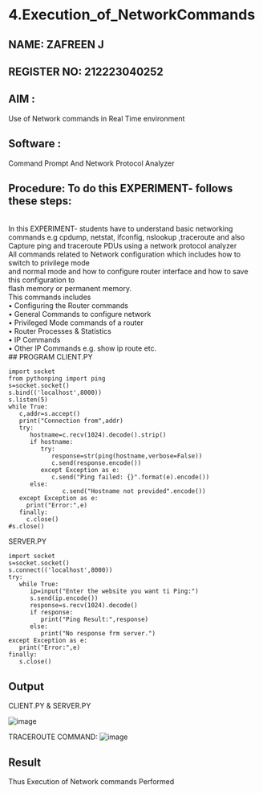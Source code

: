 # 4.Execution_of_NetworkCommands
## NAME: ZAFREEN J
## REGISTER NO: 212223040252
## AIM :
Use of Network commands in Real Time environment
## Software :
Command Prompt And Network Protocol Analyzer
## Procedure: To do this EXPERIMENT- follows these steps:
<BR>
In this EXPERIMENT- students have to understand basic networking commands e.g cpdump, netstat, ifconfig, nslookup ,traceroute and also Capture ping and traceroute PDUs using a network protocol analyzer 
<BR>
All commands related to Network configuration which includes how to switch to privilege mode
<BR>
and normal mode and how to configure router interface and how to save this configuration to
<BR>
flash memory or permanent memory.
<BR>
This commands includes
<BR>
• Configuring the Router commands
<BR>
• General Commands to configure network
<BR>
• Privileged Mode commands of a router 
<BR>
• Router Processes & Statistics
<BR>
• IP Commands
<BR>
• Other IP Commands e.g. show ip route etc.
<BR>
## PROGRAM
CLIENT.PY

```
import socket
from pythonping import ping
s=socket.socket()
s.bind(('localhost',8000))
s.listen(5)
while True:
   c,addr=s.accept()
   print("Connection from",addr)
   try:
      hostname=c.recv(1024).decode().strip()
      if hostname:
         try:
            response=str(ping(hostname,verbose=False))
            c.send(response.encode())
         except Exception as e:
            c.send("Ping failed: {}".format(e).encode())
      else:
               c.send("Hostname not provided".encode())
   except Exception as e:
     print("Error:",e)
   finally:
     c.close() 
#s.close()            
```



SERVER.PY


```
import socket
s=socket.socket()
s.connect(('localhost',8000))
try:
   while True:
      ip=input("Enter the website you want ti Ping:")
      s.send(ip.encode())
      response=s.recv(1024).decode()
      if response:
         print("Ping Result:",response)
      else:
         print("No response frm server.")
except Exception as e:
   print("Error:",e)
finally:
   s.close()

```



## Output
CLIENT.PY & SERVER.PY

![image](https://github.com/ZafreenJagir/4.Execution_of_NetworkCommends/assets/144870573/202224c3-92be-486b-b371-0a7998767819)

TRACEROUTE COMMAND:
![image](https://github.com/ZafreenJagir/4.Execution_of_NetworkCommends/assets/144870573/fa858156-50c9-488a-82e7-2ad9ec045fb5)




## Result
Thus Execution of Network commands Performed 
